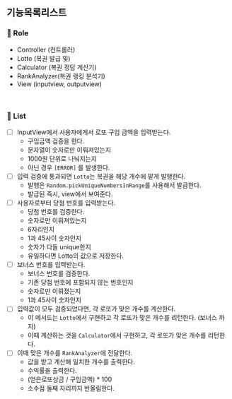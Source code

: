 ## 기능목록리스트

### 📌 Role
- Controller (컨트롤러)
- Lotto (복권 발급 및)
- Calculator (복권 정답 계산기)
- RankAnalyzer(복권 랭킹 분석기)
- View (inputview, outputview)
<br/>

### 📌 List
- [ ] InputView에서 사용자에게서 로또 구입 금액을 입력받는다.
  - 구입금액 검증을 한다.
  - 문자열이 숫자로만 이뤄져있는지
  - 1000원 단위로 나눠지는지
  - 아닌 경우 `[ERROR]` 를 발생한다.
- [ ] 입력 검증에 통과되면 `Lotto`는 복권을 해당 개수에 맡게 발행한다.
  - 발행은 `Random.pickUniqueNumbersInRange`를 사용해서 발급한다.
  - 발급된 즉시, view에서 보여준다.
- [ ] 사용자로부터 당첨 번호를 입력받는다.
  - 당첨 번호를 검증한다.
  - 숫자로만 이뤄져있는지
  - 6자리인지
  - 1과 45사이 숫자인지
  - 숫자가 다들 unique한지
  - 유일하다면 Lotto의 값으로 저장한다.
- [ ] 보너스 번호를 입력받는다.
  - 보너스 번호를 검증한다.
  - 기존 당첨 번호에 포함되지 않는 번호인지
  - 숫자로만 이뤄졌는지
  - 1과 45사이 숫자인지
- [ ] 입력값이 모두 검증되었다면, 각 로또가 맞은 개수를 계산한다.
  - 이 메서드는 `Lotto`에서 구현하고 각 로또가 맞은 개수를 리턴한다. (보너스 까지)
  - 이때 계산하는 것을 `Calculator`에서 구현하고, 각 로또가 맞은 개수를 리턴한다.
- [ ] 이때 맞은 개수를 `RankAnalyzer`에 전달한다.
  - 값을 받고 계산해 일치한 개수를 출력한다.
  - 수익률을 출력한다.
  - (얻은로또상금 / 구입금액) * 100
  - 소수점 둘째 자리까지 반올림한다.